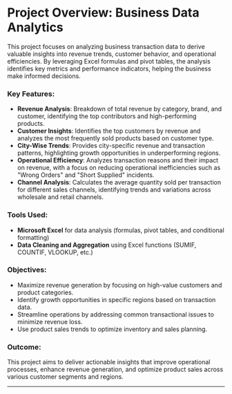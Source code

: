 # **Project Overview: Business Data Analytics**

This project focuses on analyzing business transaction data to derive valuable insights into revenue trends, customer behavior, and operational efficiencies. By leveraging Excel formulas and pivot tables, the analysis identifies key metrics and performance indicators, helping the business make informed decisions.

### **Key Features:**
- **Revenue Analysis**: Breakdown of total revenue by category, brand, and customer, identifying the top contributors and high-performing products.
- **Customer Insights**: Identifies the top customers by revenue and analyzes the most frequently sold products based on customer type.
- **City-Wise Trends**: Provides city-specific revenue and transaction patterns, highlighting growth opportunities in underperforming regions.
- **Operational Efficiency**: Analyzes transaction reasons and their impact on revenue, with a focus on reducing operational inefficiencies such as "Wrong Orders" and "Short Supplied" incidents.
- **Channel Analysis**: Calculates the average quantity sold per transaction for different sales channels, identifying trends and variations across wholesale and retail channels.

### **Tools Used:**
- **Microsoft Excel** for data analysis (formulas, pivot tables, and conditional formatting)
- **Data Cleaning and Aggregation** using Excel functions (SUMIF, COUNTIF, VLOOKUP, etc.)

### **Objectives:**
- Maximize revenue generation by focusing on high-value customers and product categories.
- Identify growth opportunities in specific regions based on transaction data.
- Streamline operations by addressing common transactional issues to minimize revenue loss.
- Use product sales trends to optimize inventory and sales planning.

### **Outcome:**
This project aims to deliver actionable insights that improve operational processes, enhance revenue generation, and optimize product sales across various customer segments and regions.

---
